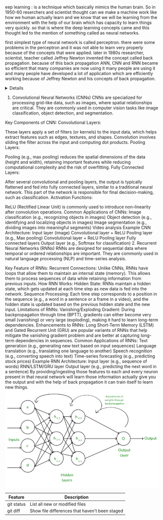 eep learning : is a technique which basically mimics the human brain. So in 1950-60 reserchers and scientist thought can we make a machine work like how we human actually learn and we know that we will be learning from the environment with the help of our brain which has capacity to learn things very quickly. so that is where the deep learning concepts came and this thought led to the mention of something called as neural networks.

first simplest type of neural network is called perceptron. there were some problems in the perceptron and it was not able to learn very properly because of the concepts that were applied. later in 1980s researcher, scientist, teacher called Jeffrey Newton invented the concept called back propagation. because of this back propagation ANN, CNN and RNN became so efficient that many companies are now using it many people are using it and many people have developed a lot of application which are efficiently working because of Jeffrey Newton and his concepts of back propagation.
<details>
Backpropagation is a fundamental algorithm used in the training of neural networks, especially in deep learning models. It works by calculating the gradient of the loss function (the difference between predicted and actual values) with respect to the weights of the network and adjusting those weights to minimize the loss.

How Backpropagation Works:
Forward Pass:

Input data passes through the neural network layer by layer.
The output is computed based on the current weights and biases.
Loss Calculation:

The difference between the predicted output and the actual (true) output is computed using a loss function (e.g., Mean Squared Error for regression, Cross-Entropy for classification).
Backward Pass (Backpropagation):

The error is propagated back through the network, layer by layer, in reverse order.
Gradients of the loss function with respect to each weight are calculated using the chain rule of calculus.
Each weight is updated by a small step in the direction that reduces the loss, usually using a technique like gradient descent.
Weight Update:

The weights are adjusted to reduce the error.
This process continues iteratively over many cycles (epochs), and over time, the model improves its accuracy by minimizing the loss.
Key Concepts:
Activation Function: This function (like ReLU, Sigmoid, or Tanh) introduces non-linearity into the network and is essential for learning complex patterns.
Gradient Descent: A common optimization algorithm used in backpropagation to minimize the loss function. Variations like stochastic gradient descent (SGD), mini-batch gradient descent, and Adam are used to improve performance.
Learning Rate: A hyperparameter that controls how much to adjust the weights with each iteration.
</details>

1. Convolutional Neural Networks (CNNs)
CNNs are specialized for processing grid-like data, such as images, where spatial relationships are critical. They are commonly used in computer vision tasks like image classification, object detection, and segmentation.

Key Components of CNN:
Convolutional Layers:

These layers apply a set of filters (or kernels) to the input data, which helps extract features such as edges, textures, and shapes.
Convolution involves sliding the filter across the input and computing dot products.
Pooling Layers:

Pooling (e.g., max pooling) reduces the spatial dimensions of the data (height and width), retaining important features while reducing computational complexity and the risk of overfitting.
Fully Connected Layers:

After several convolutional and pooling layers, the output is typically flattened and fed into fully connected layers, similar to a traditional neural network.
This part of the network is responsible for final decision-making, such as classification.
Activation Functions:

ReLU (Rectified Linear Unit) is commonly used to introduce non-linearity after convolution operations.
Common Applications of CNNs:
Image classification (e.g., recognizing objects in images)
Object detection (e.g., identifying and localizing objects in images)
Image segmentation (e.g., dividing images into meaningful segments)
Video analysis
Example CNN Architecture:
Input layer (image)
Convolutional layer + ReLU
Pooling layer (e.g., Max pooling)
Convolutional layer + ReLU
Pooling layer
Fully connected layers
Output layer (e.g., Softmax for classification)
2. Recurrent Neural Networks (RNNs)
RNNs are designed for sequential data where temporal or ordered relationships are important. They are commonly used in natural language processing (NLP) and time-series analysis.

Key Feature of RNNs:
Recurrent Connections: Unlike CNNs, RNNs have loops that allow them to maintain an internal state (memory). This allows them to process sequences of data while retaining information from previous inputs.
How RNN Works:
Hidden State: RNNs maintain a hidden state, which gets updated at each time step as new data is fed into the network.
Sequence Processing: Each time step corresponds to a position in the sequence (e.g., a word in a sentence or a frame in a video), and the hidden state is updated based on the previous hidden state and the new input.
Limitations of RNNs:
Vanishing/Exploding Gradient: During backpropagation through time (BPTT), gradients can either become very small (vanishing) or very large (exploding), making it hard to learn long-term dependencies.
Enhancements to RNNs:
Long Short-Term Memory (LSTM) and Gated Recurrent Unit (GRU) are popular variants of RNNs that help mitigate the vanishing gradient problem and are better at capturing long-term dependencies in sequences.
Common Applications of RNNs:
Text generation (e.g., generating new text based on input sequences)
Language translation (e.g., translating one language to another)
Speech recognition (e.g., converting speech into text)
Time-series forecasting (e.g., predicting stock prices)
Example RNN Architecture:
Input layer (e.g., sequence of words)
RNN/LSTM/GRU layer
Output layer (e.g., predicting the next word in a sentence)
By providing/ingesting those features to each and every neuron present in that neural network will learn those information actually give you the output and with the help of back propagation it can train itself to learn new things.
![back-propogation](images/back_Propogation.png)


| Feature | Description |
| --- | --- |
| git status | List all new or modified files |
| git diff | Show file differences that haven't been staged |
